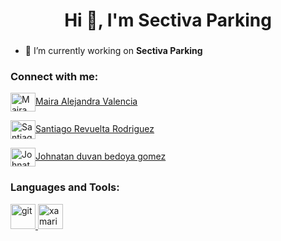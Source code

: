 <h1 align="center">Hi 👋, I'm Sectiva Parking</h1>
<h3 align="center"></h3>

- 🔭 I’m currently working on **Sectiva Parking**

<h3 align="left">Connect with me:</h3>
<p align="left">
<a href="https://github.com/Maleja7301" target="blank"><img align="center" src="https://raw.githubusercontent.com/rahuldkjain/github-profile-readme-generator/master/src/images/icons/Social/devto.svg" alt="Maira Alejandra Valencia" height="30" width="40" />Maira Alejandra Valencia</a>
</p>
<p align="left">
<a href="https://github.com/santiagorevuelta" target="blank"><img align="center" src="https://raw.githubusercontent.com/rahuldkjain/github-profile-readme-generator/master/src/images/icons/Social/devto.svg" alt="Santiago Revuelta Rodriguez" height="30" width="40" />Santiago Revuelta Rodriguez</a>
</p>
<p align="left">
<a href="https://dev.to/johnatan duvan bedoya gomez" target="blank"><img align="center" src="https://raw.githubusercontent.com/rahuldkjain/github-profile-readme-generator/master/src/images/icons/Social/devto.svg" alt="Johnatan duvan bedoya gomez" height="30" width="40" />Johnatan duvan bedoya gomez</a>
</p>

<h3 align="left">Languages and Tools:</h3>
<p align="left"> <a href="https://git-scm.com/" target="_blank" rel="noreferrer"> <img src="https://www.vectorlogo.zone/logos/git-scm/git-scm-icon.svg" alt="git" width="40" height="40"/> </a> <a href="https://dotnet.microsoft.com/apps/xamarin" target="_blank" rel="noreferrer"> <img src="https://raw.githubusercontent.com/detain/svg-logos/780f25886640cef088af994181646db2f6b1a3f8/svg/xamarin.svg" alt="xamarin" width="40" height="40"/> </a> </p>

